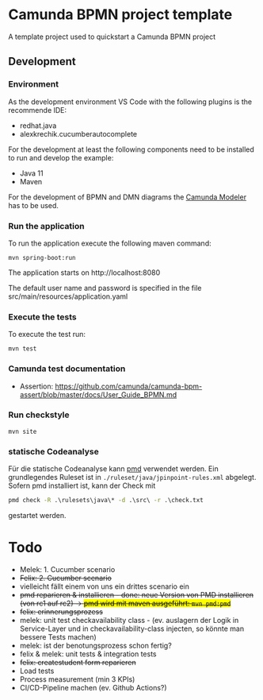 # Camunda BPMN project template

A template project used to quickstart a Camunda BPMN project

## Development

### Environment

As the development environment VS Code with the following plugins is the recommende IDE:

* redhat.java
* alexkrechik.cucumberautocomplete

For the development at least the following components need to be installed to run and develop the example:

* Java 11
* Maven

For the development of BPMN and DMN diagrams the [Camunda Modeler](https://camunda.com/de/download/modeler/) has to be used.

### Run the application

To run the application execute the following maven command:

```
mvn spring-boot:run
```

The application starts on http://localhost:8080

The default user name and password is specified in the file src/main/resources/application.yaml

### Execute the tests

To execute the test run:

```
mvn test
```

### Camunda test documentation
* Assertion: https://github.com/camunda/camunda-bpm-assert/blob/master/docs/User_Guide_BPMN.md

### Run checkstyle

```
mvn site
```

### statische Codeanalyse

Für die statische Codeanalyse kann [pmd](https://pmd.github.io/) verwendet werden. Ein grundlegendes Ruleset ist in `./ruleset/java/jpinpoint-rules.xml` abgelegt. Sofern pmd installiert ist, kann der Check mit

```cmd
pmd check -R .\rulesets\java\* -d .\src\ -r .\check.txt
```

gestartet werden.

# Todo

- Melek: 1. Cucumber scenario
- ~~Felix: 2. Cucumber scenario~~
- vielleicht fällt einem von uns ein drittes scenario ein
- ~~pmd reparieren & installieren - done: neue Version von PMD installieren (von rc1 auf rc2) -> <mark>pmd wird mit maven ausgeführt: `mvn pmd:pmd`</mark>~~
- ~~felix: erinnerungsprozess~~
- melek: unit test checkavailability class - (ev. auslagern der Logik in Service-Layer und in checkavailability-class injecten, so könnte man bessere Tests machen)
- melek: ist der benotungsprozess schon fertig?
- felix & melek: unit tests & integration tests
- ~~felix: createstudent form reparieren~~
- Load tests
- Process measurement (min 3 KPIs)
- CI/CD-Pipeline machen (ev. Github Actions?)